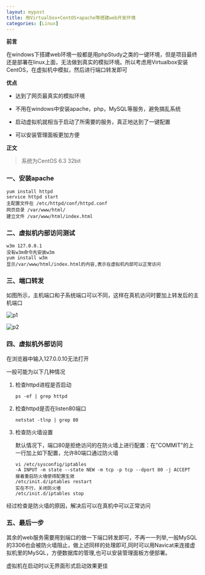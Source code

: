 ```yaml
---
layout: mypost
title: 用Virtualbox+CentOS+apache等搭建web开发环境
categories: [Linux]
---
```


**前言**

在windows下搭建web环境一般都是用phpStudy之类的一键环境，但是项目最终还是部署在linux上面，无法做到真实的模拟环境。所以考虑用Virtualbox安装CentOS，在虚拟机中模拟，然后进行端口转发即可

**优点**

- 达到了网页最真实的模拟环境

- 不用在windows中安装apache，php，MySQL等服务，避免搞乱系统

- 启动虚拟机就相当于启动了所需要的服务，真正地达到了一键配置

- 可以安装管理面板更加方便

**正文**

> 系统为CentOS 6.3 32bit

### 一、安装apache

```shell
yum install httpd
service httpd start
主配置文件在 /etc/httpd/conf/httpd.conf
网页目录 /var/www/html/
建立文件 /var/www/html/index.html
```

### 二、虚拟机内部访问测试

```
w3m 127.0.0.1
没有w3m命令先安装w3m
yum install w3m
显示/var/www/html/index.html的内容,表示在虚拟机内部可以正常访问
```

### 三、端口转发

如图所示，主机端口和子系统端口可以不同，这样在真机访问时要加上转发后的主机端口

![p1](01.jpg)

![p2](02.jpg)


### 四、虚拟机外部访问

在浏览器中输入127.0.0.10无法打开

一般可能为以下几种情况

1. 检查httpd进程是否启动

	`ps -ef | grep httpd`

2. 检查httpd是否在listen80端口

	`netstat -tlnp | grep 80` 

3. 检查防火墙设置

    默认情况下，端口80是拒绝访问的在防火墙上进行配置：在"COMMIT"的上一行加上如下配置，允许80端口通过防火墙

    ```
    vi /etc/sysconfig/iptables
    -A INPUT -m state --state NEW -m tcp -p tcp --dport 80 -j ACCEPT
    接着重启防火墙使得配置生效
    /etc/init.d/iptables restart
    实在不行，关闭防火墙
    /etc/init.d/iptables stop
    ```

经过检查是防火墙的原因，解决后可以在真机中可以正常访问

### 五、最后一步

其余的web服务需要用到端口的做一下端口转发即可，不再一一列举,一般MySQL的3306也会被防火墙阻止，做上述同样的处理即可,同时可以用Navicat来连接虚拟机里的MySQL，方便数据库的管理,也可以安装管理面板方便部署。

虚拟机在启动时以无界面形式启动效果更佳
